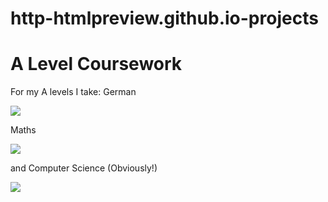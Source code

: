 # http-htmlpreview.github.io-projects

<!DOCTYPE html>
<html>
<body>

<h1> A Level Coursework </h1>
<p> For my A levels I take:  German </p>
<img src="https://images-na.ssl-images-amazon.com/images/I/21VUax%2BPBhL._SX355_.jpg">
<p> Maths </p>
<img src="http://data.learnpad.co/organizations/1/primary_maths.png?date=1392368039&size=49171">
<p> and Computer Science (Obviously!)</p>
<img src="https://i2.wp.com/dbakevlar.com/wp-content/uploads/2015/08/helloworld.gif">
</body>
</html>
